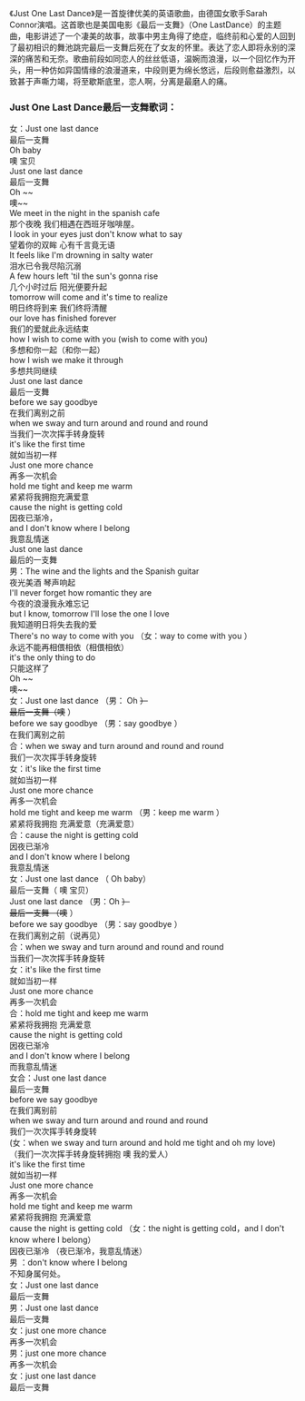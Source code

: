 

《Just One Last Dance》是一首旋律优美的英语歌曲，由德国女歌手Sarah Connor演唱。这首歌也是美国电影《最后一支舞》（One
LastDance）的主题曲，电影讲述了一个凄美的故事，故事中男主角得了绝症，临终前和心爱的人回到了最初相识的舞池跳完最后一支舞后死在了女友的怀里。表达了恋人即将永别的深深的痛苦和无奈。歌曲前段如同恋人的丝丝低语，温婉而浪漫，以一个回忆作为开头，用一种仿如异国情缘的浪漫道来，中段则更为绵长悠远，后段则愈益激烈，以致甚于声嘶力竭，将至歇斯底里，恋人啊，分离是最磨人的痛。

### Just One Last Dance最后一支舞歌词：

女：Just one last dance  
最后一支舞  
Oh baby  
噢 宝贝  
Just one last dance  
最后一支舞  
Oh ~~  
噢~~  
We meet in the night in the spanish cafe  
那个夜晚 我们相遇在西班牙咖啡屋。  
I look in your eyes just don't know what to say  
望着你的双眸 心有千言竟无语  
It feels like I'm drowning in salty water  
泪水已令我尽陷沉溺  
A few hours left 'til the sun's gonna rise  
几个小时过后 阳光便要升起  
tomorrow will come and it's time to realize  
明日终将到来 我们终将清醒  
our love has finished forever  
我们的爱就此永远结束  
how I wish to come with you (wish to come with you)  
多想和你一起（和你一起）  
how I wish we make it through  
多想共同继续  
Just one last dance  
最后一支舞  
before we say goodbye  
在我们离别之前  
when we sway and turn around and round and round  
当我们一次次挥手转身旋转  
it's like the first time  
就如当初一样  
Just one more chance  
再多一次机会  
hold me tight and keep me warm  
紧紧将我拥抱充满爱意  
cause the night is getting cold  
因夜已渐冷，  
and I don't know where I belong  
我意乱情迷  
Just one last dance  
最后的一支舞  
男：The wine and the lights and the Spanish guitar  
夜光美酒 琴声响起  
I'll never forget how romantic they are  
今夜的浪漫我永难忘记  
but I know, tomorrow I'll lose the one I love  
我知道明日将失去我的爱  
There's no way to come with you （女：way to come with you ）  
永远不能再相偎相依（相偎相依）  
it's the only thing to do  
只能这样了  
Oh ~~  
噢~~  
女：Just one last dance （男： Oh ~~）  
最后一支舞（噢~~ ）  
before we say goodbye （男：say goodbye ）  
在我们离别之前  
合：when we sway and turn around and round and round  
我们一次次挥手转身旋转  
女：it's like the first time  
就如当初一样  
Just one more chance  
再多一次机会  
hold me tight and keep me warm （男：keep me warm ）  
紧紧将我拥抱 充满爱意（充满爱意）  
合：cause the night is getting cold  
因夜已渐冷  
and I don't know where I belong  
我意乱情迷  
女：Just one last dance （ Oh baby）  
最后一支舞（ 噢 宝贝）  
Just one last dance （男：Oh ~~）  
最后一支舞 （噢~~ ）  
before we say goodbye （男：say goodbye ）  
在我们离别之前（说再见）  
合：when we sway and turn around and round and round  
当我们一次次挥手转身旋转  
女：it's like the first time  
就如当初一样  
Just one more chance  
再多一次机会  
合：hold me tight and keep me warm  
紧紧将我拥抱 充满爱意  
cause the night is getting cold  
因夜已渐冷  
and I don't know where I belong  
而我意乱情迷  
女合：Just one last dance  
最后一支舞  
before we say goodbye  
在我们离别前  
when we sway and turn around and round and round  
我们一次次挥手转身旋转  
(女：when we sway and turn around and hold me tight and oh my love)  
（我们一次次挥手转身旋转拥抱 噢 我的爱人）  
it's like the first time  
就如当初一样  
Just one more chance  
再多一次机会  
hold me tight and keep me warm  
紧紧将我拥抱 充满爱意  
cause the night is getting cold （女：the night is getting cold，and I don't know
where I belong）  
因夜已渐冷 （夜已渐冷，我意乱情迷）  
男 ：don't know where I belong  
不知身属何处。  
女：Just one last dance  
最后一支舞  
男：Just one last dance  
最后一支舞  
女：just one more chance  
再多一次机会  
男：just one more chance  
再多一次机会  
女：just one last dance  
最后一支舞


